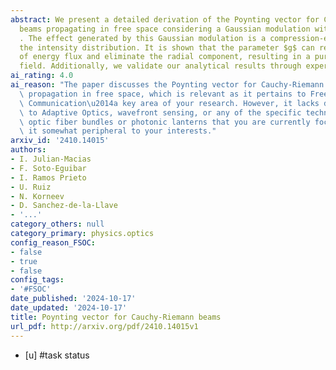 ```yaml
---
abstract: We present a detailed derivation of the Poynting vector for Cauchy-Riemann
  beams propagating in free space considering a Gaussian modulation with $g \in \mathbb{C}$
  . The effect generated by this Gaussian modulation is a compression-expansion of
  the intensity distribution. It is shown that the parameter $g$ can reverse the direction
  of energy flux and eliminate the radial component, resulting in a purely azimuthal
  field. Additionally, we validate our analytical results through experimental verification.
ai_rating: 4.0
ai_reason: "The paper discusses the Poynting vector for Cauchy-Riemann beams and their\
  \ propagation in free space, which is relevant as it pertains to Free Space Optical\
  \ Communication\u2014a key area of your research. However, it lacks direct connections\
  \ to Adaptive Optics, wavefront sensing, or any of the specific technologies like\
  \ optic fiber bundles or photonic lanterns that you are currently focusing on, making\
  \ it somewhat peripheral to your interests."
arxiv_id: '2410.14015'
authors:
- I. Julian-Macias
- F. Soto-Eguibar
- I. Ramos Prieto
- U. Ruiz
- N. Korneev
- D. Sanchez-de-la-Llave
- '...'
category_others: null
category_primary: physics.optics
config_reason_FSOC:
- false
- true
- false
config_tags:
- '#FSOC'
date_published: '2024-10-17'
date_updated: '2024-10-17'
title: Poynting vector for Cauchy-Riemann beams
url_pdf: http://arxiv.org/pdf/2410.14015v1
---
```

 - [u] #task status
